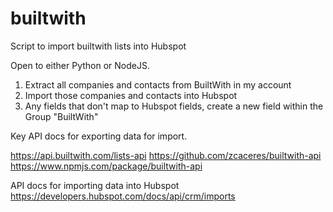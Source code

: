 # builtwith
Script to import builtwith lists into Hubspot

Open to either Python or NodeJS.

1. Extract all companies and contacts from BuiltWith in my account
2. Import those companies and contacts into Hubspot
3. Any fields that don't map to Hubspot fields, create a new field within the Group "BuiltWith"

Key API docs for exporting data for import.

https://api.builtwith.com/lists-api
https://github.com/zcaceres/builtwith-api
https://www.npmjs.com/package/builtwith-api

API docs for importing data into Hubspot
https://developers.hubspot.com/docs/api/crm/imports
